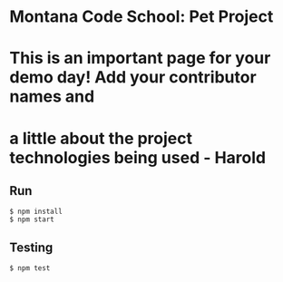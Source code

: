 # Montana Code School: Pet Project

# This is an important page for your demo day! Add your contributor names and
# a little about the project technologies being used - Harold

## Run
~~~
$ npm install
$ npm start
~~~

## Testing
~~~
$ npm test
~~~
